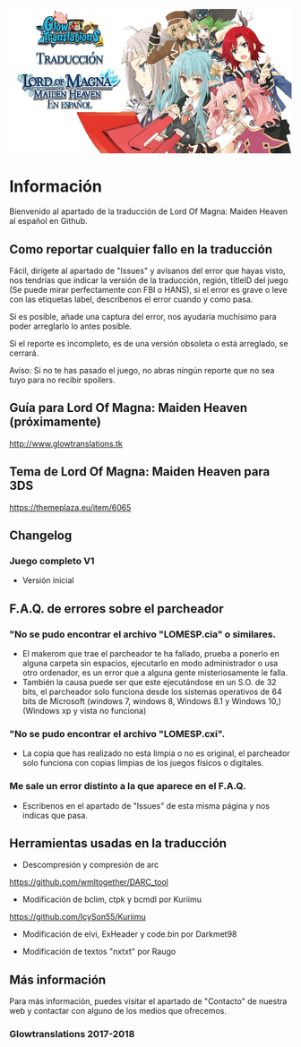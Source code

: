 ![Glowtranslations](https://raw.githubusercontent.com/Glowtranslations/LordOfMagnaMaidenHeavenESP/master/image.png)
# Información
Bienvenido al apartado de la traducción de Lord Of Magna: Maiden Heaven al español en Github.

## Como reportar cualquier fallo en la traducción
Fácil, dirígete al apartado de "Issues" y avísanos del error que hayas visto, nos tendrías que indicar la versión de la traducción, región, titleID del juego (Se puede mirar perfectamente con FBI o HANS), si el error es grave o leve con las etiquetas label, descríbenos el error cuando y como pasa.

Si es posible, añade una captura del error, nos ayudaría muchísimo para poder arreglarlo lo antes posible.

Si el reporte es incompleto, es de una versión obsoleta o está arreglado, se cerrará.

Aviso: Si no te has pasado el juego, no abras ningún reporte que no sea tuyo para no recibir spoilers.


## Guía para Lord Of Magna: Maiden Heaven  (próximamente)
http://www.glowtranslations.tk

## Tema de Lord Of Magna: Maiden Heaven para 3DS
https://themeplaza.eu/item/6065

## Changelog
### Juego completo V1 
* Versión inicial

## F.A.Q. de errores sobre el parcheador
### "No se pudo encontrar el archivo "LOMESP.cia" o similares.
* El makerom que trae el parcheador te ha fallado, prueba a ponerlo en alguna carpeta sin espacios, ejecutarlo en modo administrador o usa otro ordenador, es un error que a alguna gente misteriosamente le falla.
* También la causa puede ser que este ejecutándose en un S.O. de 32 bits, el parcheador solo funciona desde los sistemas operativos de 64 bits de Microsoft (windows 7, windows 8, Windows 8.1 y Windows 10,) (Windows xp y vista no funciona)
### "No se pudo encontrar el archivo "LOMESP.cxi".
* La copia que has realizado no esta limpia o no es original, el parcheador solo funciona con copias limpias de los juegos físicos o digitales.
### Me sale un error distinto a la que aparece en el F.A.Q.
* Escribenos en el apartado de "Issues" de esta misma página y nos indicas que pasa.

## Herramientas usadas en la traducción
* Descompresión y compresión de arc 

https://github.com/wmltogether/DARC_tool

* Modificación de bclim, ctpk y bcmdl por Kuriimu

https://github.com/IcySon55/Kuriimu

* Modificación de elvi, ExHeader y code.bin por Darkmet98

* Modificación de textos "nxtxt" por Raugo

## Más información
Para más información, puedes visitar el apartado de "Contacto" de nuestra web y contactar con alguno de los medios que ofrecemos.

### Glowtranslations 2017-2018
